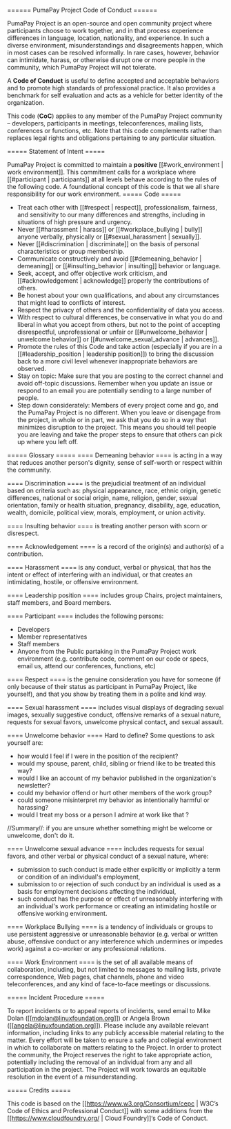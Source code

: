 ====== PumaPay Project Code of Conduct ======

PumaPay Project is an open-source and open community project where participants choose to work together, and in that process experience differences in language, location, nationality, and experience. In such a diverse environment, misunderstandings and disagreements happen, which in most cases can be resolved informally. In rare cases, however, behavior can intimidate, harass, or otherwise disrupt one or more people in the community, which PumaPay Project will not tolerate.

A **Code of Conduct** is useful to define accepted and acceptable behaviors and to promote high standards of professional practice. It also provides a benchmark for self evaluation and acts as a vehicle for better identity of the organization.

This code (**CoC**) applies to any member of the PumaPay Project community – developers, participants in meetings, teleconferences, mailing lists, conferences or functions, etc. Note that this code complements rather than replaces legal rights and obligations pertaining to any particular situation.

=====  Statement of Intent =====

PumaPay Project is committed to maintain a **positive** [[#work_environment | work environment]]. This commitment calls for a workplace where [[#participant | participants]] at all levels behave according to the rules of the following code. A foundational concept of this code is that we all share responsibility for our work environment.
=====  Code =====
  - Treat each other with [[#respect | respect]], professionalism, fairness, and sensitivity to our many differences and strengths, including in situations of high pressure and urgency.
  - Never [[#harassment | harass]] or [[#workplace_bullying | bully]] anyone verbally, physically or [[#sexual_harassment | sexually]].
  - Never [[#discrimination | discriminate]] on the basis of personal characteristics or group membership.
  - Communicate constructively and avoid [[#demeaning_behavior | demeaning]] or [[#insulting_behavior | insulting]] behavior or language.
  - Seek, accept, and offer objective work criticism, and [[#acknowledgement | acknowledge]] properly the contributions of others.
  - Be honest about your own qualifications, and about any circumstances that might lead to conflicts of interest.
  - Respect the privacy of others and the confidentiality of data you access.
  - With respect to cultural differences, be conservative in what you do and liberal in what you accept from others, but not to the point of accepting disrespectful, unprofessional or unfair or [[#unwelcome_behavior | unwelcome behavior]] or [[#unwelcome_sexual_advance | advances]].
  - Promote the rules of this Code and take action (especially if you are in a [[#leadership_position | leadership position]]) to bring the discussion back to a more civil level whenever inappropriate behaviors are observed.
  - Stay on topic: Make sure that you are posting to the correct channel and avoid off-topic discussions. Remember when you update an issue or respond to an email you are potentially sending to a large number of people.
  - Step down considerately: Members of every project come and go, and the PumaPay Project is no different. When you leave or disengage from the project, in whole or in part, we ask that you do so in a way that minimizes disruption to the project. This means you should tell people you are leaving and take the proper steps to ensure that others can pick up where you left off.

=====  Glossary =====
==== Demeaning behavior ====
is acting in a way that reduces another person's dignity, sense of self-worth or respect within the community.

==== Discrimination ====
is the prejudicial treatment of an individual based on criteria such as: physical appearance, race, ethnic origin, genetic differences, national or social origin, name, religion, gender, sexual orientation, family or health situation, pregnancy, disability, age, education, wealth, domicile, political view, morals, employment, or union activity.

==== Insulting behavior ====
is treating another person with scorn or disrespect.

==== Acknowledgement ====
is a record of the origin(s) and author(s) of a contribution.

==== Harassment ====
is any conduct, verbal or physical, that has the intent or effect of interfering with an individual, or that creates an intimidating, hostile, or offensive environment.

==== Leadership position ====
includes group Chairs, project maintainers, staff members, and Board members.

==== Participant ====
includes the following persons:
  * Developers
  * Member representatives
  * Staff members
  * Anyone from the Public partaking in the PumaPay Project work environment (e.g. contribute code, comment on our code or specs, email us, attend our conferences, functions, etc)

==== Respect ====
is the genuine consideration you have for someone (if only because of their status as participant in PumaPay Project, like yourself), and that you show by treating them in a polite and kind way.

==== Sexual harassment ====
includes visual displays of degrading sexual images, sexually suggestive conduct, offensive remarks of a sexual nature, requests for sexual favors, unwelcome physical contact, and sexual assault.

==== Unwelcome behavior ====
Hard to define? Some questions to ask yourself are:
  * how would I feel if I were in the position of the recipient?
  * would my spouse, parent, child, sibling or friend like to be treated this way?
  * would I like an account of my behavior published in the organization's newsletter?
  * could my behavior offend or hurt other members of the work group?
  * could someone misinterpret my behavior as intentionally harmful or harassing?
  * would I treat my boss or a person I admire at work like that ?

//Summary//: if you are unsure whether something might be welcome or unwelcome, don't do it.

==== Unwelcome sexual advance ====
includes requests for sexual favors, and other verbal or physical conduct of a sexual nature, where:
  * submission to such conduct is made either explicitly or implicitly a term or condition of an individual's employment,
  * submission to or rejection of such conduct by an individual is used as a basis for employment decisions affecting the individual,
  * such conduct has the purpose or effect of unreasonably interfering with an individual's work performance or creating an intimidating hostile or offensive working environment.

==== Workplace Bullying ====
is a tendency of individuals or groups to use persistent aggressive or unreasonable behavior (e.g. verbal or written abuse, offensive conduct or any interference which undermines or impedes work) against a co-worker or any professional relations.

==== Work Environment ====
is the set of all available means of collaboration, including, but not limited to messages to mailing lists, private correspondence, Web pages, chat channels, phone and video teleconferences, and any kind of face-to-face meetings or discussions.

===== Incident Procedure =====

To report incidents or to appeal reports of incidents, send email to Mike Dolan ([[mdolan@linuxfoundation.org]]) or Angela Brown ([[angela@linuxfoundation.org]]). Please include any available relevant information, including links to any publicly accessible material relating to the matter. Every effort will be taken to ensure a safe and collegial environment in which to collaborate on matters relating to the Project. In order to protect the community, the Project reserves the right to take appropriate action, potentially including the removal of an individual from any and all participation in the project. The Project will work towards an equitable resolution in the event of a misunderstanding.

===== Credits =====

This code is based on the [[https://www.w3.org/Consortium/cepc | W3C’s Code of Ethics and Professional Conduct]] with some additions from the [[https://www.cloudfoundry.org/ | Cloud Foundry]]‘s Code of Conduct.